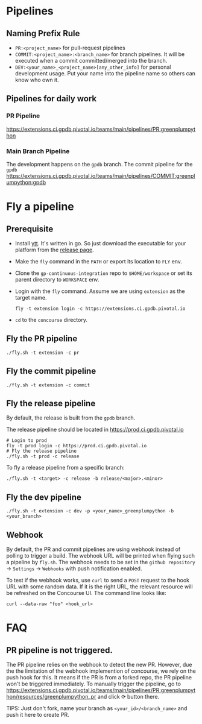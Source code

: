 # Pipelines

## Naming Prefix Rule

- `PR:<project_name>` for pull-request pipelines
- `COMMIT:<project_name>:<branch_name>` for branch pipelines. It will be executed when a commit committed/merged into the branch.
- `DEV:<your_name>_<project_name>[any_other_info]` for personal development usage. Put your name into the pipeline name so others can know who own it.

## Pipelines for daily work

### PR Pipeline

https://extensions.ci.gpdb.pivotal.io/teams/main/pipelines/PR:greenplumpython

### Main Branch Pipeline

The development happens on the `gpdb` branch. The commit pipeline for the `gpdb`
https://extensions.ci.gpdb.pivotal.io/teams/main/pipelines/COMMIT:greenplumpython:gpdb


# Fly a pipeline

## Prerequisite

- Install [ytt](https://carvel.dev/ytt/). It's written in go. So just download the executable for your platform from the [release page](https://github.com/vmware-tanzu/carvel-ytt/releases).
- Make the `fly` command in the `PATH` or export its location to `FLY` env.
- Clone the `gp-continuous-integration` repo to `$HOME/workspace` or set its parent directory to `WORKSPACE` env.
- Login with the `fly` command. Assume we are using `extension` as the target name.

  ```
  fly -t extension login -c https://extensions.ci.gpdb.pivotal.io
  ```
- `cd` to the `concourse` directory.

## Fly the PR pipeline

```
./fly.sh -t extension -c pr
```

## Fly the commit pipeline

```
./fly.sh -t extension -c commit
```

## Fly the release pipeline

By default, the release is built from the `gpdb` branch.

The release pipeline should be located in https://prod.ci.gpdb.pivotal.io

```
# Login to prod
fly -t prod login -c https://prod.ci.gpdb.pivotal.io
# Fly the release pipeline
./fly.sh -t prod -c release
```

To fly a release pipeline from a specific branch:

```
./fly.sh -t <target> -c release -b release/<major>.<minor>
```

## Fly the dev pipeline

```
./fly.sh -t extension -c dev -p <your_name>_greenplumpython -b <your_branch>
```

## Webhook

By default, the PR and commit pipelines are using webhook instead of polling to trigger a build. The webhook URL will be printed when flying such a pipeline by `fly.sh`. The webhook needs to be set in the `github repository` -> `Settings` -> `Webhooks` with push notification enabled.

To test if the webhook works, use `curl` to send a `POST` request to the hook URL with some random data. If it is the right URL, the relevant resource will be refreshed on the Concourse UI. The command line looks like:

```
curl --data-raw "foo" <hook_url>
```

# FAQ

## PR pipeline is not triggered.

The PR pipeline relies on the webhook to detect the new PR. However, due the the limitation of the webhook implemention of concourse, we rely on the push hook for this. It means if the PR is from a forked repo, the PR pipeline won't be triggered immediately. To manually trigger the pipeline, go to https://extensions.ci.gpdb.pivotal.io/teams/main/pipelines/PR:greenplumpython/resources/greenplumpython_pr and click ⟳ button there.

TIPS: Just don't fork, name your branch as `<your_id>/<branch_name>` and push it here to create PR.

